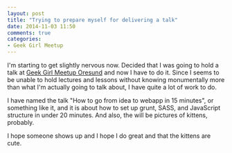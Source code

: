 ```yaml
---
layout: post
title: "Trying to prepare myself for delivering a talk"
date: 2014-11-03 11:50
comments: true
categories: 
- Geek Girl Meetup
---
```


I'm starting to get slightly nervous now. Decided that I was going to hold a talk at [Geek Girl Meetup Oresund](http://geekgirlmeetup.com/oresund/) and now I have to do it. Since I seems to be unable to hold lectures and lessons without knowing monumentally more than what I'm actually going to talk about, I have quite a lot of work to do.

I have named the talk "How to go from idea to webapp in 15 minutes", or something like it, and it is about how to set up grunt, SASS, and JavaScript structure in under 20 minutes. And also, the will be pictures of kittens, probably.

I hope someone shows up and I hope I do great and that the kittens are cute.
